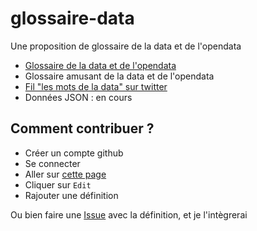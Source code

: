 # glossaire-data
Une proposition de glossaire de la data et de l'opendata

- [Glossaire de la data et de l'opendata](https://github.com/datagistips/glossaire-data/wiki/Glossaire-de-la-data-et-de-l'opendata)  
- Glossaire amusant de la data et de l'opendata  
- [Fil "les mots de la data" sur twitter](https://twitter.com/datagistips/status/1359237154971537418)    
- Données JSON : en cours

## Comment contribuer ?
- Créer un compte github
- Se connecter
- Aller sur [cette page](https://github.com/datagistips/glossaire-data/wiki/Glossaire-de-la-data-et-de-l'opendata)
- Cliquer sur `Edit`
- Rajouter une définition

Ou bien faire une [Issue](https://github.com/datagistips/glossaire-data/issues) avec la définition, et je l'intègrerai
